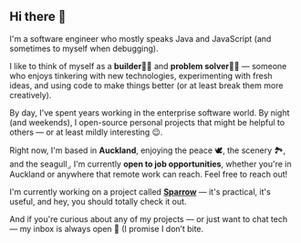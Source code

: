 ## Hi there 👋

I'm a software engineer who mostly speaks Java and JavaScript (and sometimes to myself when debugging).

I like to think of myself as a **builder👷‍♂️** and **problem solver👨‍🔧** — someone who enjoys tinkering with new technologies, experimenting with fresh ideas, and using code to make things better (or at least break them more creatively).

By day, I've spent years working in the enterprise software world. By night (and weekends), I open-source personal projects that might be helpful to others — or at least mildly interesting 😉.

Right now, I'm based in **Auckland**, enjoying the peace 🕊️, the scenery 🏞️, and the seagull ̼. I'm currently **open to job opportunities**, whether you're in Auckland or anywhere that remote work can reach. Feel free to reach out!

I'm currently working on a project called **[Sparrow](https://github.com/aizhimou/sparrow)** — it's practical, it's useful, and hey, you should totally check it out.

And if you're curious about any of my projects — or just want to chat tech — my inbox is always open 💬 (I promise I don’t bite.
